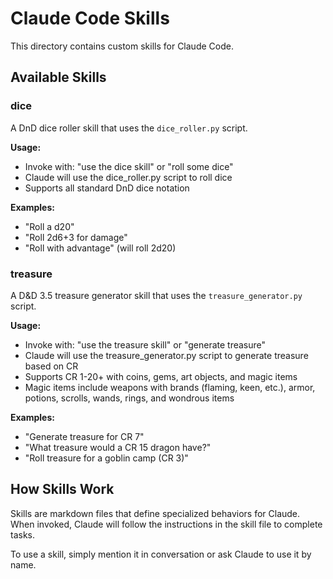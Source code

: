 # Claude Code Skills

This directory contains custom skills for Claude Code.

## Available Skills

### dice

A DnD dice roller skill that uses the `dice_roller.py` script.

**Usage:**
- Invoke with: "use the dice skill" or "roll some dice"
- Claude will use the dice_roller.py script to roll dice
- Supports all standard DnD dice notation

**Examples:**
- "Roll a d20"
- "Roll 2d6+3 for damage"
- "Roll with advantage" (will roll 2d20)

### treasure

A D&D 3.5 treasure generator skill that uses the `treasure_generator.py` script.

**Usage:**
- Invoke with: "use the treasure skill" or "generate treasure"
- Claude will use the treasure_generator.py script to generate treasure based on CR
- Supports CR 1-20+ with coins, gems, art objects, and magic items
- Magic items include weapons with brands (flaming, keen, etc.), armor, potions, scrolls, wands, rings, and wondrous items

**Examples:**
- "Generate treasure for CR 7"
- "What treasure would a CR 15 dragon have?"
- "Roll treasure for a goblin camp (CR 3)"

## How Skills Work

Skills are markdown files that define specialized behaviors for Claude. When invoked, Claude will follow the instructions in the skill file to complete tasks.

To use a skill, simply mention it in conversation or ask Claude to use it by name.
